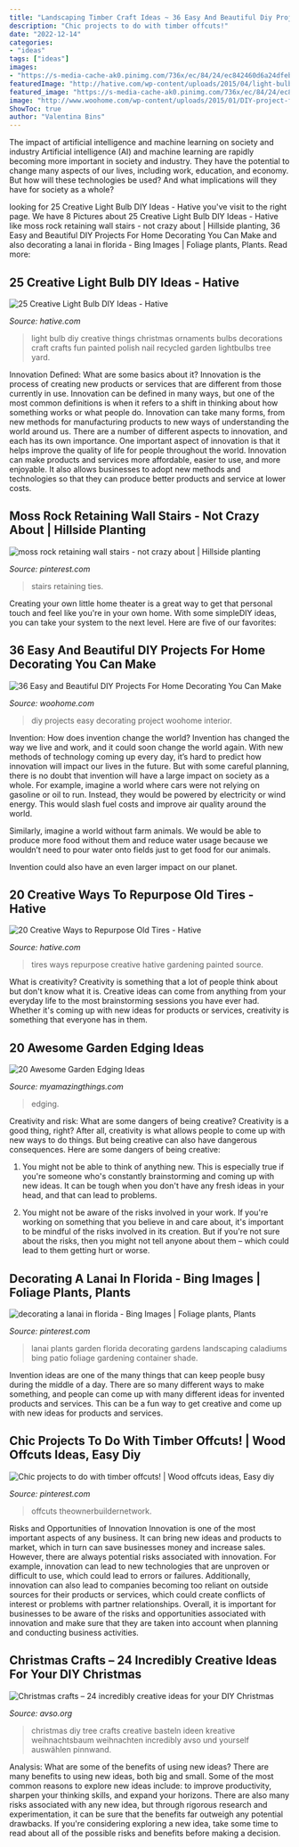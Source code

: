 ```yaml
---
title: "Landscaping Timber Craft Ideas ~ 36 Easy And Beautiful Diy Projects For Home Decorating You Can Make"
description: "Chic projects to do with timber offcuts!"
date: "2022-12-14"
categories:
- "ideas"
tags: ["ideas"]
images:
- "https://s-media-cache-ak0.pinimg.com/736x/ec/84/24/ec842460d6a24dfeb28c3b7d12f04d09.jpg"
featuredImage: "http://hative.com/wp-content/uploads/2015/04/light-bulb-ideas/25-creative-light-bulb-diy-ideas.jpg"
featured_image: "https://s-media-cache-ak0.pinimg.com/736x/ec/84/24/ec842460d6a24dfeb28c3b7d12f04d09.jpg"
image: "http://www.woohome.com/wp-content/uploads/2015/01/DIY-project-for-homedecor-woohome-14.jpg"
ShowToc: true
author: "Valentina Bins"
---
```



The impact of artificial intelligence and machine learning on society and industry
Artificial intelligence (AI) and machine learning are rapidly becoming more important in society and industry. They have the potential to change many aspects of our lives, including work, education, and economy. But how will these technologies be used? And what implications will they have for society as a whole?

	

		
looking for 25 Creative Light Bulb DIY Ideas - Hative you've visit to the right page. We have 8 Pictures about 25 Creative Light Bulb DIY Ideas - Hative like moss rock retaining wall stairs - not crazy about | Hillside planting, 36 Easy and Beautiful DIY Projects For Home Decorating You Can Make and also decorating a lanai in florida - Bing Images | Foliage plants, Plants. Read more:
		
    
## 25 Creative Light Bulb DIY Ideas - Hative

<img loading=lazy src="http://hative.com/wp-content/uploads/2015/04/light-bulb-ideas/25-creative-light-bulb-diy-ideas.jpg" onerror="this.onerror=null;this.src='https://tse2.mm.bing.net/th?id=OIP.gWM_Q35sIyXxy099CDWbIAHaNB&amp;pid=15.1';" alt="25 Creative Light Bulb DIY Ideas - Hative">

_Source: hative.com_

>light bulb diy creative things christmas ornaments bulbs decorations craft crafts fun painted polish nail recycled garden lightbulbs tree yard. 

	

Innovation Defined: What are some basics about it?
Innovation is the process of creating new products or services that are different from those currently in use. Innovation can be defined in many ways, but one of the most common definitions is when it refers to a shift in thinking about how something works or what people do. Innovation can take many forms, from new methods for manufacturing products to new ways of understanding the world around us. There are a number of different aspects to innovation, and each has its own importance.
One important aspect of innovation is that it helps improve the quality of life for people throughout the world. Innovation can make products and services more affordable, easier to use, and more enjoyable. It also allows businesses to adopt new methods and technologies so that they can produce better products and service at lower costs.

    
## Moss Rock Retaining Wall Stairs - Not Crazy About | Hillside Planting

<img loading=lazy src="https://s-media-cache-ak0.pinimg.com/736x/ec/84/24/ec842460d6a24dfeb28c3b7d12f04d09.jpg" onerror="this.onerror=null;this.src='https://tse1.mm.bing.net/th?id=OIP.BKI_VMHT2u2yVgiUSeER_gHaLE&amp;pid=15.1';" alt="moss rock retaining wall stairs - not crazy about | Hillside planting">

_Source: pinterest.com_

>stairs retaining ties. 

	

Creating your own little home theater is a great way to get that personal touch and feel like you're in your own home. With some simpleDIY ideas, you can take your system to the next level. Here are five of our favorites: 

    
## 36 Easy And Beautiful DIY Projects For Home Decorating You Can Make

<img loading=lazy src="http://www.woohome.com/wp-content/uploads/2015/01/DIY-project-for-homedecor-woohome-14.jpg" onerror="this.onerror=null;this.src='https://tse4.mm.bing.net/th?id=OIP._B4-jDxSS3XY0BxJLHy2rQHaKo&amp;pid=15.1';" alt="36 Easy and Beautiful DIY Projects For Home Decorating You Can Make">

_Source: woohome.com_

>diy projects easy decorating project woohome interior. 

	

Invention: How does invention change the world?
Invention has changed the way we live and work, and it could soon change the world again. With new methods of technology coming up every day, it’s hard to predict how innovation will impact our lives in the future. But with some careful planning, there is no doubt that invention will have a large impact on society as a whole. 
For example, imagine a world where cars were not relying on gasoline or oil to run. Instead, they would be powered by electricity or wind energy. This would slash fuel costs and improve air quality around the world. 

Similarly, imagine a world without farm animals. We would be able to produce more food without them and reduce water usage because we wouldn’t need to pour water onto fields just to get food for our animals. 

 Invention could also have an even larger impact on our planet.

    
## 20 Creative Ways To Repurpose Old Tires - Hative

<img loading=lazy src="https://hative.com/wp-content/uploads/2014/11/tire-recycling/7-old-tires-stairs.jpg" onerror="this.onerror=null;this.src='https://tse4.mm.bing.net/th?id=OIP.2Zq5G41XetBoZuF3u74UPgHaJ4&amp;pid=15.1';" alt="20 Creative Ways to Repurpose Old Tires - Hative">

_Source: hative.com_

>tires ways repurpose creative hative gardening painted source. 

	

What is creativity?
Creativity is something that a lot of people think about but don't know what it is. Creative ideas can come from anything from your everyday life to the most brainstorming sessions you have ever had. Whether it's coming up with new ideas for products or services, creativity is something that everyone has in them.

    
## 20 Awesome Garden Edging Ideas

<img loading=lazy src="https://myamazingthings.com/wp-content/uploads/2016/11/garden4.jpg" onerror="this.onerror=null;this.src='https://tse3.mm.bing.net/th?id=OIP.EP9unXaFw8Kzo71arMw4_QHaJ4&amp;pid=15.1';" alt="20 Awesome Garden Edging Ideas">

_Source: myamazingthings.com_

>edging. 

	

Creativity and risk: What are some dangers of being creative?
Creativity is a good thing, right? After all, creativity is what allows people to come up with new ways to do things. But being creative can also have dangerous consequences. Here are some dangers of being creative:
1) You might not be able to think of anything new. This is especially true if you're someone who's constantly brainstorming and coming up with new ideas. It can be tough when you don't have any fresh ideas in your head, and that can lead to problems.

2) You might not be aware of the risks involved in your work. If you're working on something that you believe in and care about, it's important to be mindful of the risks involved in its creation. But if you're not sure about the risks, then you might not tell anyone about them – which could lead to them getting hurt or worse.

    
## Decorating A Lanai In Florida - Bing Images | Foliage Plants, Plants

<img loading=lazy src="https://i.pinimg.com/736x/ae/d6/3f/aed63fba95c65edf340741cdead52fcc--lanai-ideas-garden-decorations.jpg" onerror="this.onerror=null;this.src='https://tse4.mm.bing.net/th?id=OIP.WlVZfccWGRH2iL-5ElOoLAHaJ4&amp;pid=15.1';" alt="decorating a lanai in florida - Bing Images | Foliage plants, Plants">

_Source: pinterest.com_

>lanai plants garden florida decorating gardens landscaping caladiums bing patio foliage gardening container shade. 

	

Invention ideas are one of the many things that can keep people busy during the middle of a day. There are so many different ways to make something, and people can come up with many different ideas for invented products and services. This can be a fun way to get creative and come up with new ideas for products and services.

    
## Chic Projects To Do With Timber Offcuts! | Wood Offcuts Ideas, Easy Diy

<img loading=lazy src="https://i.pinimg.com/736x/62/b1/62/62b1628f2547985b9b05eddbc76427b3.jpg" onerror="this.onerror=null;this.src='https://tse4.mm.bing.net/th?id=OIP.k6y2JFv_z9RQl_As6yI0bgHaLH&amp;pid=15.1';" alt="Chic projects to do with timber offcuts! | Wood offcuts ideas, Easy diy">

_Source: pinterest.com_

>offcuts theownerbuildernetwork. 

	

Risks and Opportunities of Innovation
Innovation is one of the most important aspects of any business. It can bring new ideas and products to market, which in turn can save businesses money and increase sales. However, there are always potential risks associated with innovation. For example, innovation can lead to new technologies that are unproven or difficult to use, which could lead to errors or failures. Additionally, innovation can also lead to companies becoming too reliant on outside sources for their products or services, which could create conflicts of interest or problems with partner relationships. Overall, it is important for businesses to be aware of the risks and opportunities associated with innovation and make sure that they are taken into account when planning and conducting business activities.

    
## Christmas Crafts – 24 Incredibly Creative Ideas For Your DIY Christmas

<img loading=lazy src="https://www.avso.org/wp-content/uploads/2014/11/christmas-crafts-24-incredibly-creative-ideas-for-your-diy-christmas-tree-1415699323.jpg" onerror="this.onerror=null;this.src='https://tse1.mm.bing.net/th?id=OIP.v7umdDhWEGHTrdFHFMmLCgHaLB&amp;pid=15.1';" alt="Christmas crafts – 24 incredibly creative ideas for your DIY Christmas">

_Source: avso.org_

>christmas diy tree crafts creative basteln ideen kreative weihnachtsbaum weihnachten incredibly avso und yourself auswählen pinnwand. 

	

Analysis: What are some of the benefits of using new ideas?
There are many benefits to using new ideas, both big and small. Some of the most common reasons to explore new ideas include: to improve productivity, sharpen your thinking skills, and expand your horizons. There are also many risks associated with any new idea, but through rigorous research and experimentation, it can be sure that the benefits far outweigh any potential drawbacks. If you're considering exploring a new idea, take some time to read about all of the possible risks and benefits before making a decision.

